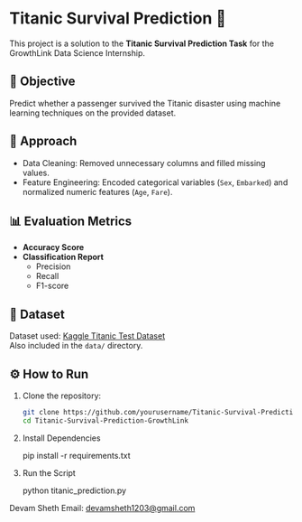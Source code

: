 # Titanic Survival Prediction 🚢

This project is a solution to the **Titanic Survival Prediction Task** for the GrowthLink Data Science Internship.

## 🎯 Objective

Predict whether a passenger survived the Titanic disaster using machine learning techniques on the provided dataset.

## 🧠 Approach

- Data Cleaning: Removed unnecessary columns and filled missing values.
- Feature Engineering: Encoded categorical variables (`Sex`, `Embarked`) and normalized numeric features (`Age`, `Fare`).

## 📊 Evaluation Metrics

- **Accuracy Score**
- **Classification Report**
  - Precision
  - Recall
  - F1-score

## 📁 Dataset

Dataset used: [Kaggle Titanic Test Dataset](https://www.kaggle.com/datasets/brendan45774/test-file)  
Also included in the `data/` directory.

## ⚙️ How to Run

1. Clone the repository:

   ```bash
   git clone https://github.com/yourusername/Titanic-Survival-Prediction-GrowthLink.git
   cd Titanic-Survival-Prediction-GrowthLink

2. Install Dependencies

   pip install -r requirements.txt

3. Run the Script

   python titanic_prediction.py

Devam Sheth
Email: devamsheth1203@gmail.com
